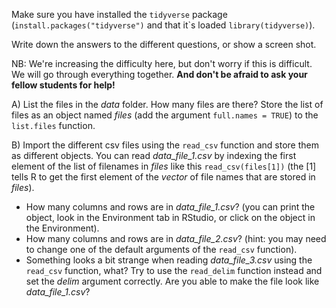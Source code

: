 Make sure you have installed the `tidyverse` package (`install.packages("tidyverse")` and that it\`s loaded `library(tidyverse)`).  

Write down the answers to the different questions, or show a screen shot.   

NB: We're increasing the difficulty here, but don't worry if this is difficult. We will go through everything together. **And don't be afraid to ask your fellow students for help!**

A) List the files in the *data* folder. How many files are there? Store the list of files as an object named *files* (add the argument `full.names = TRUE`) to the `list.files` function.

B) Import the different csv files using the `read_csv` function and store them as different objects. You can read *data_file_1.csv* by indexing the first element of the list of filenames in *files* like this `read_csv(files[1])` (the [1] tells R to get the first element of the *vector* of file names that are stored in *files*).
- How many columns and rows are in *data_file_1.csv*? (you can print the object, look in the Environment tab in RStudio, or click on the object in the Environment).  
- How many columns and rows are in *data_file_2.csv*? (hint: you may need to change one of the default arguments of the `read_csv` function).  
- Something looks a bit strange when reading *data_file_3.csv* using the `read_csv` function, what? Try to use the `read_delim` function instead and set the *delim* argument correctly. Are you able to make the file look like *data_file_1.csv*?

